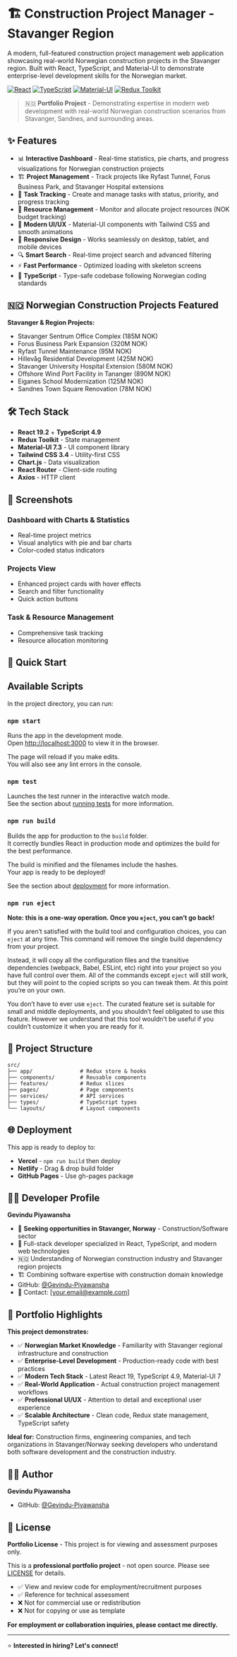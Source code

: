 # 🏗️ Construction Project Manager - Stavanger Region

A modern, full-featured construction project management web application showcasing real-world Norwegian construction projects in the Stavanger region. Built with React, TypeScript, and Material-UI to demonstrate enterprise-level development skills for the Norwegian market.

[![React](https://img.shields.io/badge/React-19.2.0-blue.svg)](https://reactjs.org/)
[![TypeScript](https://img.shields.io/badge/TypeScript-4.9.5-blue.svg)](https://www.typescriptlang.org/)
[![Material-UI](https://img.shields.io/badge/Material--UI-7.3.4-blue.svg)](https://mui.com/)
[![Redux Toolkit](https://img.shields.io/badge/Redux_Toolkit-2.9.1-purple.svg)](https://redux-toolkit.js.org/)

> 🇳🇴 **Portfolio Project** - Demonstrating expertise in modern web development with real-world Norwegian construction scenarios from Stavanger, Sandnes, and surrounding areas.

## ✨ Features

- 📊 **Interactive Dashboard** - Real-time statistics, pie charts, and progress visualizations for Norwegian construction projects
- 🏗️ **Project Management** - Track projects like Ryfast Tunnel, Forus Business Park, and Stavanger Hospital extensions
- 📝 **Task Tracking** - Create and manage tasks with status, priority, and progress tracking
- 💼 **Resource Management** - Monitor and allocate project resources (NOK budget tracking)
- 🎨 **Modern UI/UX** - Material-UI components with Tailwind CSS and smooth animations
- 📱 **Responsive Design** - Works seamlessly on desktop, tablet, and mobile devices
- 🔍 **Smart Search** - Real-time project search and advanced filtering
- ⚡ **Fast Performance** - Optimized loading with skeleton screens
- 🎯 **TypeScript** - Type-safe codebase following Norwegian coding standards

## 🇳🇴 Norwegian Construction Projects Featured

**Stavanger & Region Projects:**
- Stavanger Sentrum Office Complex (185M NOK)
- Forus Business Park Expansion (320M NOK)
- Ryfast Tunnel Maintenance (95M NOK)
- Hillevåg Residential Development (425M NOK)
- Stavanger University Hospital Extension (580M NOK)
- Offshore Wind Port Facility in Tananger (890M NOK)
- Eiganes School Modernization (125M NOK)
- Sandnes Town Square Renovation (78M NOK)

## 🛠️ Tech Stack

- **React 19.2** + **TypeScript 4.9**
- **Redux Toolkit** - State management
- **Material-UI 7.3** - UI component library
- **Tailwind CSS 3.4** - Utility-first CSS
- **Chart.js** - Data visualization
- **React Router** - Client-side routing
- **Axios** - HTTP client

## 📸 Screenshots

### Dashboard with Charts & Statistics
- Real-time project metrics
- Visual analytics with pie and bar charts
- Color-coded status indicators

### Projects View
- Enhanced project cards with hover effects
- Search and filter functionality
- Quick action buttons

### Task & Resource Management
- Comprehensive task tracking
- Resource allocation monitoring

## 🚀 Quick Start

## Available Scripts

In the project directory, you can run:

### `npm start`

Runs the app in the development mode.\
Open [http://localhost:3000](http://localhost:3000) to view it in the browser.

The page will reload if you make edits.\
You will also see any lint errors in the console.

### `npm test`

Launches the test runner in the interactive watch mode.\
See the section about [running tests](https://facebook.github.io/create-react-app/docs/running-tests) for more information.

### `npm run build`

Builds the app for production to the `build` folder.\
It correctly bundles React in production mode and optimizes the build for the best performance.

The build is minified and the filenames include the hashes.\
Your app is ready to be deployed!

See the section about [deployment](https://facebook.github.io/create-react-app/docs/deployment) for more information.

### `npm run eject`

**Note: this is a one-way operation. Once you `eject`, you can’t go back!**

If you aren’t satisfied with the build tool and configuration choices, you can `eject` at any time. This command will remove the single build dependency from your project.

Instead, it will copy all the configuration files and the transitive dependencies (webpack, Babel, ESLint, etc) right into your project so you have full control over them. All of the commands except `eject` will still work, but they will point to the copied scripts so you can tweak them. At this point you’re on your own.

You don’t have to ever use `eject`. The curated feature set is suitable for small and middle deployments, and you shouldn’t feel obligated to use this feature. However we understand that this tool wouldn’t be useful if you couldn’t customize it when you are ready for it.

## 📁 Project Structure

```
src/
├── app/               # Redux store & hooks
├── components/        # Reusable components
├── features/          # Redux slices
├── pages/             # Page components
├── services/          # API services
├── types/             # TypeScript types
└── layouts/           # Layout components
```

## 🌐 Deployment

This app is ready to deploy to:
- **Vercel** - `npm run build` then deploy
- **Netlify** - Drag & drop build folder
- **GitHub Pages** - Use gh-pages package

## 👨‍💻 Developer Profile

**Gevindu Piyawansha**
- 🎯 **Seeking opportunities in Stavanger, Norway** - Construction/Software sector
- 💼 Full-stack developer specialized in React, TypeScript, and modern web technologies
- 🇳🇴 Understanding of Norwegian construction industry and Stavanger region projects
- 🏗️ Combining software expertise with construction domain knowledge
- GitHub: [@Gevindu-Piyawansha](https://github.com/Gevindu-Piyawansha)
- 📧 Contact: [your.email@example.com]

## 🎯 Portfolio Highlights

**This project demonstrates:**
- ✅ **Norwegian Market Knowledge** - Familiarity with Stavanger regional infrastructure and construction
- ✅ **Enterprise-Level Development** - Production-ready code with best practices
- ✅ **Modern Tech Stack** - Latest React 19, TypeScript 4.9, Material-UI 7
- ✅ **Real-World Application** - Actual construction project management workflows
- ✅ **Professional UI/UX** - Attention to detail and exceptional user experience
- ✅ **Scalable Architecture** - Clean code, Redux state management, TypeScript safety

**Ideal for:** Construction firms, engineering companies, and tech organizations in Stavanger/Norway seeking developers who understand both software development and the construction industry.

## 👨‍💻 Author

**Gevindu Piyawansha**
- GitHub: [@Gevindu-Piyawansha](https://github.com/Gevindu-Piyawansha)

## 📝 License

**Portfolio License** - This project is for viewing and assessment purposes only.

This is a **professional portfolio project** - not open source. Please see [LICENSE](LICENSE) for details.

- ✅ View and review code for employment/recruitment purposes
- ✅ Reference for technical assessment
- ❌ Not for commercial use or redistribution
- ❌ Not for copying or use as template

**For employment or collaboration inquiries, please contact me directly.**

---

⭐ **Interested in hiring? Let's connect!**
